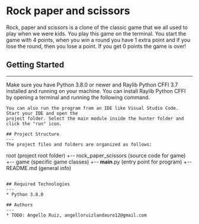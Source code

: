 # Rock paper and scissors
Rock, paper and scissors is a clone of the classic game that we all used to play when we were kids. You play this game on the terminal.
You start the game with 4 points, when you win a round you have 1 extra point and if you lose the 
round, then you lose a point. If you get 0 points the game is over!

## Getting Started
---
Make sure you have Python 3.8.0 or newer and Raylib Python CFFI 3.7 installed and running on your machine. You can install Raylib Python CFFI by opening a terminal and running the following command.
```
You can also run the program from an IDE like Visual Studio Code. Start your IDE and open the 
project folder. Select the main module inside the hunter folder and click the "run" icon.

## Project Structure
---
The project files and folders are organized as follows:
```
root                    (project root folder)
+-- rock_paper_scissors (source code for game)
  +-- game              (specific game classes)
  +-- __main__.py       (entry point for program)
+-- README.md           (general info)
```

## Required Technologies
---
* Python 3.8.0

## Authors
---
* TODO: Angello Ruiz, angelloruizlandauro12@gmail.com
